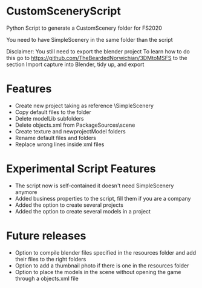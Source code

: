 # CustomSceneryScript
Python Script to generate a CustomScenery folder for FS2020

You need to have SimpleScenery in the same folder than the script

Disclaimer: You still need to export the blender project
To learn how to do this go to https://github.com/TheBeardedNorwichian/3DMtoMSFS
to the section Import capture into Blender, tidy up, and export

# Features

- Create new project taking as reference \SimpleScenery
- Copy default files to the folder
- Delete modelLib subfolders
- Delete objects.xml from PackageSources\scene
- Create texture and newprojectModel folders
- Rename default files and folders
- Replace wrong lines inside xml files

# Experimental Script Features

- The script now is self-contained it doesn't need SimpleScenery anymore
- Added business properties to the script, fill them if you are a company
- Added the option to create several projects
- Added the option to create several models in a project

# Future releases

- Option to compile blender files specified in the resources folder and add their files to the right folders
- Option to add a thumbnail photo if there is one in the resources folder
- Option to place the models in the scene without opening the game through a objects.xml file
